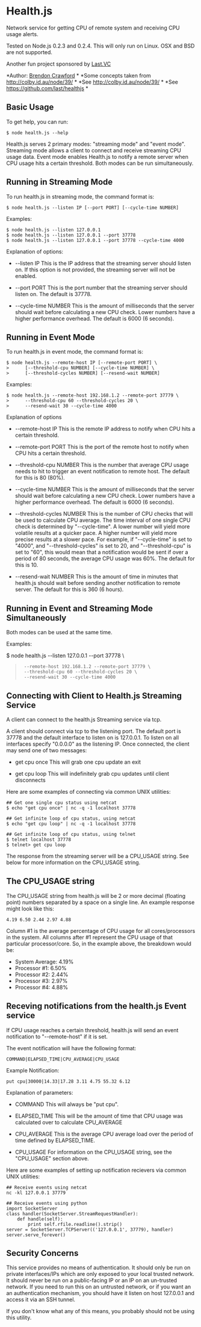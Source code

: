 Health.js
=========

Network service for getting CPU of remote system and receiving CPU
usage alerts.

Tested on Node.js 0.2.3 and 0.2.4. This will only run on Linux.
OSX and BSD are not supported.

Another fun project sponsored by [Last.VC](http://last.vc/)

*Author: [Brendon Crawford](mailto:brendon@last.vc) *
*Some concepts taken from http://colby.id.au/node/39/ *
*See http://colby.id.au/node/39/ *
*See https://github.com/last/healthjs  *

Basic Usage
-----------

To get help, you can run:

    $ node health.js --help

Health.js serves 2 primary modes: "streaming mode" and "event mode".
Streaming mode allows a  client to connect and receive streaming CPU usage
data. Event mode enables Health.js to notify a remote server when CPU usage
hits a certain threshold. Both modes can be run simultaneously.

Running in Streaming Mode
-------------------------

To run health.js in streaming mode, the command format is:

    $ node health.js --listen IP [--port PORT] [--cycle-time NUMBER]

Examples:

    $ node health.js --listen 127.0.0.1
    $ node health.js --listen 127.0.0.1 --port 37778
    $ node health.js --listen 127.0.0.1 --port 37778 --cycle-time 4000

Explanation of options:

* --listen IP
    This is the IP address that the streaming server should listen on.
    If this option is not provided, the streaming server will not be
    enabled.

* --port PORT
    This is the port number that the streaming server should listen on.
    The default is 37778.

* --cycle-time NUMBER
    This is the amount of milliseconds that the server should wait
    before calculating a new CPU check. Lower numbers have a higher
    performance overhead. The default is 6000 (6 seconds).

Running in Event Mode
---------------------

To run health.js in event mode, the command format is:

    $ node health.js --remote-host IP [--remote-port PORT] \
    >      [--threshold-cpu NUMBER] [--cycle-time NUMBER] \
    >      [--threshold-cycles NUMBER] [--resend-wait NUMBER] 

Examples:

    $ node health.js --remote-host 192.168.1.2 --remote-port 37779 \
    >      --threshold-cpu 60 --threshold-cycles 20 \
    >      --resend-wait 30 --cycle-time 4000

Explanation of options

* --remote-host IP
    This is the remote IP address to notify when CPU hits a certain threshold.

* --remote-port PORT
    This is the port of the remote host to notify when CPU hits a certain
    threshold.

* --threshold-cpu NUMBER
    This is the number that average CPU usage needs to hit to trigger
    an event notification to remote host. The default for this is 80 (80%).

* --cycle-time NUMBER
    This is the amount of milliseconds that the server should wait
    before calculating a new CPU check. Lower numbers have a higher
    performance overhead. The default is 6000 (6 seconds).

* --threshold-cycles NUMBER
    This is the number of CPU checks that will be used to calculate CPU average.
    The time interval of one single CPU check is determined by "--cycle-time".
    A lower number will yield more volatile results at a quicker pace.
    A higher number will yield more precise results at a slower pace.
    For example, if "--cycle-time" is set to "4000", and "--threshold-cycles" is
    set to 20, and "--threshold-cpu" is set to "60", this would mean that a
    notification would be sent if over a period of 80 seconds, the average CPU
    usage was 60%. The default for this is 10.

* --resend-wait NUMBER
    This is the amount of time in minutes that health.js should wait before sending
    another notification to remote server. The default for this is 360 (6 hours).

Running in Event and Streaming Mode Simultaneously
--------------------------------------------------

Both modes can be used at the same time.

Examples:

  $ node health.js --listen 127.0.0.1 --port 37778 \
  >      --remote-host 192.168.1.2 --remote-port 37779 \
  >      --threshold-cpu 60 --threshold-cycles 20 \
  >      --resend-wait 30 --cycle-time 4000

Connecting with Client to Health.js Streaming Service
-----------------------------------------------------

A client can connect to the health.js Streaming service via tcp.

A client should connect via tcp to the listening port. The default
port is 37778 and the default interface to listen on is 127.0.0.1. To listen
on all interfaces specify "0.0.0.0" as the listening IP. Once connected, the
client may send one of two messages:

* get cpu once
  This will grab one cpu update an exit

* get cpu loop
  This will indefinitely grab cpu updates until client disconnects

Here are some examples of connecting via common UNIX utilities:

    ## Get one single cpu status using netcat
    $ echo "get cpu once" | nc -q -1 localhost 37778

    ## Get infinite loop of cpu status, using netcat
    $ echo "get cpu loop" | nc -q -1 localhost 37778

    ## Get infinite loop of cpu status, using telnet
    $ telnet localhost 37778
    $ telnet> get cpu loop

The response from the streaming server will be a CPU_USAGE string. See
below for more information on the CPU_USAGE string.

The CPU_USAGE string
--------------------

The CPU_USAGE string from health.js will be 2 or more decimal (floating point)
numbers separated by a space on a single line. An example response
might look like this:

    4.19 6.50 2.44 2.97 4.88

Column #1 is the average percentage of CPU usage for all cores/processors
in the system. All columns after #1 represent the CPU usage of that
particular processor/core. So, in the example above, the breakdown would be:

* System Average: 4.19%
* Processor #1: 6.50%
* Processor #2: 2.44%
* Processor #3: 2.97%
* Processor #4: 4.88%

Receving notifications from the health.js Event service
-------------------------------------------------------

If CPU usage reaches a certain threshold, health.js will send an event
notification to "--remote-host" if it is set.

The event notification will have the following format:

    COMMAND|ELAPSED_TIME|CPU_AVERAGE|CPU_USAGE

Example Notification:

    put cpu|30000|14.33|17.28 3.11 4.75 55.32 6.12

Explanation of parameters:

* COMMAND
  This will always be "put cpu".

* ELAPSED_TIME
  This will be the amount of time that CPU usage was calculated over
  to calculate CPU_AVERAGE

* CPU_AVERAGE
  This is the average CPU average load over the period of time defined by
  ELAPSED_TIME.

* CPU_USAGE
  For information on the CPU_USAGE string, see the "CPU_USAGE" section above.

Here are some examples of setting up notification recievers via
common UNIX utilities:

    ## Receive events using netcat
    nc -kl 127.0.0.1 37779

    ## Receive events using python
    import SocketServer
    class handler(SocketServer.StreamRequestHandler):
        def handle(self):
            print self.rfile.readline().strip()
    server = SocketServer.TCPServer(('127.0.0.1', 37779), handler)
    server.serve_forever()

Security Concerns
-----------------

This service provides no means of authentication. It should only be
run on private interfaces/IPs which are only exposed to your local trusted
network. It should never be run on a public-facing IP or an IP on an un-trusted
network. If you need to run this on an untrusted network, or if you want an
an authentication mechanism, you should have it listen on  host 127.0.0.1 and access it
via an SSH tunnel.

If you don't know what any of this means, you probably should not be using
this utility.




